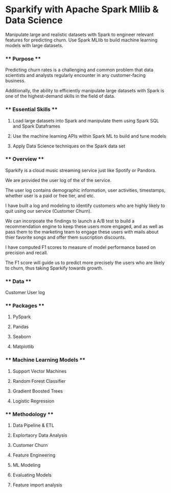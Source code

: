 # Sparkify with Apache Spark Mllib & Data Science
Manipulate large and realistic datasets with Spark to engineer relevant features for predicting churn. 
Use Spark MLlib to build machine learning models with large datasets.


### ** Purpose **

Predicting churn rates is a challenging and common problem that data scientists and analysts regularly encounter in any customer-facing business. 

Additionally, the ability to efficiently manipulate large datasets with Spark is one of the highest-demand skills in the field of data.

### ** Essential Skills **

1. Load large datasets into Spark and manipulate them using Spark SQL and Spark Dataframes

2. Use the machine learning APIs within Spark ML to build and tune models

3. Apply Data Science techniques on the Spark data set


### ** Overview **

Sparkify is a cloud music streaming service just like Spotify or Pandora. 

We are provided the user log of the of the service.

The user log contains demographic information, user activities, timestamps, whether user is a paid or free tier, and etc. 

I have built a log and modeling to identify customers who are highly likely to quit using our service (Customer Churn). 

We can incorpoate the findings to launch a A/B test to build a recommendation engine to keep these users more engaged, and as well as pass them to the marketing team to engage these users with mails about thier favorite songs and offer them suscription discounts.

I have computed F1 scores to measure of model performance based on precision and recall. 

The F1 score will guide us to predict more precisely the users who are likely to churn, thus taking Sparkify towards growth.


### ** Data **

Customer User log

### ** Packages **
1. PySpark

2. Pandas

3. Seaborn 

4. Matplotlib

### ** Machine Learning Models **

1. Support Vector Machines

2. Random Forest Classifier

3. Gradient Boosted Trees

4. Logistic Regression

### ** Methodology **

1. Data Pipeline & ETL

2. Explortaory Data Analysis

3. Customer Churn

4. Feature Engineering

5. ML Modeling

6. Evaluating Models

7. Feature import analysis
